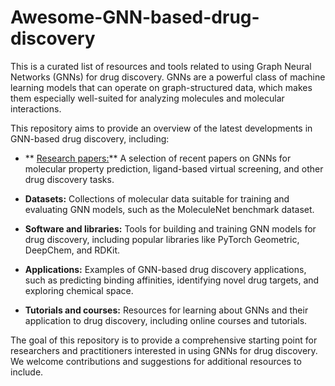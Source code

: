 # Awesome-GNN-based-drug-discovery
This is a curated list of resources and tools related to using Graph Neural Networks (GNNs) for drug discovery. GNNs are a powerful class of machine learning models that can operate on graph-structured data, which makes them especially well-suited for analyzing molecules and molecular interactions.

This repository aims to provide an overview of the latest developments in GNN-based drug discovery, including:

- ** [Research papers:](Research_papers)** A selection of recent papers on GNNs for molecular property prediction, ligand-based virtual screening, and other drug discovery tasks.

- **Datasets:** Collections of molecular data suitable for training and evaluating GNN models, such as the MoleculeNet benchmark dataset.

- **Software and libraries:** Tools for building and training GNN models for drug discovery, including popular libraries like PyTorch Geometric, DeepChem, and RDKit.

- **Applications:** Examples of GNN-based drug discovery applications, such as predicting binding affinities, identifying novel drug targets, and exploring chemical space.

- **Tutorials and courses:** Resources for learning about GNNs and their application to drug discovery, including online courses and tutorials.

The goal of this repository is to provide a comprehensive starting point for researchers and practitioners interested in using GNNs for drug discovery. We welcome contributions and suggestions for additional resources to include.


